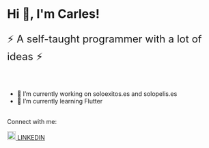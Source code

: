 <h1>Hi 👋, I'm Carles!</h1>

<p style="font-size: x-large;">⚡ A self-taught programmer with a lot of ideas ⚡</P><br>

- 🔭 I’m currently working on soloexitos.es and solopelis.es
- 🌱 I’m currently learning Flutter

<br>
Connect with me:

<a href="https://www.linkedin.com/in/carles-siles/"><img with="20px" height="20px" src="https://cdn-icons-png.flaticon.com/512/174/174857.png"> LINKEDIN</a>
